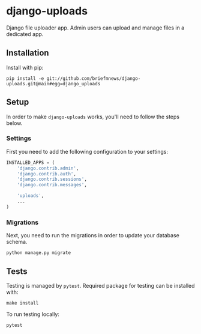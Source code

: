 # django-uploads
Django file uploader app. Admin users can upload and manage files in a dedicated app. 

## Installation
Install with pip:
```
pip install -e git://github.com/briefmnews/django-uploads.git@main#egg=django_uploads
```

## Setup
In order to make `django-uploads` works, you'll need to follow the steps below.

### Settings
First you need to add the following configuration to your settings:
```python
INSTALLED_APPS = (
    'django.contrib.admin',
    'django.contrib.auth',
    'django.contrib.sessions',
    'django.contrib.messages',

    'uploads',
    ...
)
```

### Migrations
Next, you need to run the migrations in order to update your database schema.
```
python manage.py migrate
```

## Tests
Testing is managed by `pytest`. Required package for testing can be installed with:
```
make install
```

To run testing locally:
```
pytest
```